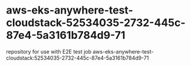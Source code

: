 # aws-eks-anywhere-test-cloudstack-52534035-2732-445c-87e4-5a3161b784d9-71
repository for use with E2E test job aws-eks-anywhere-test-cloudstack:52534035-2732-445c-87e4-5a3161b784d9-71
